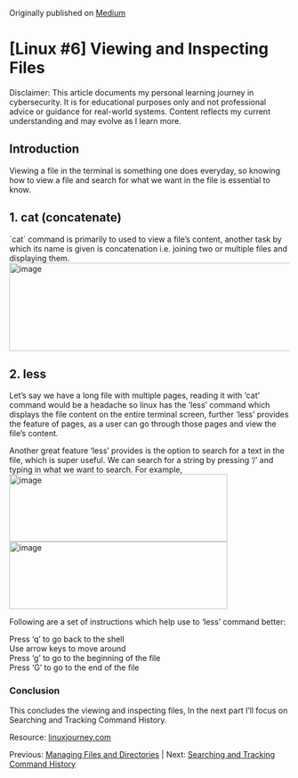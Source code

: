 Originally published on [Medium](https://medium.com/@aarya-sarfare/linux-6-viewing-and-inspecting-files-5379b65bb15f)

<h1>[Linux #6] Viewing and Inspecting Files</h1>

Disclaimer: This article documents my personal learning journey in cybersecurity. It is for educational purposes only and not professional advice or guidance for real-world systems. Content reflects my current understanding and may evolve as I learn more.

<h2>Introduction</h2> Viewing a file in the terminal is something one does everyday, so knowing how to view a file and search for what we want in the file is essential to know.

<h2>1. cat (concatenate)</h2>
`cat` command is primarily to used to view a file’s content, another task by which its name is given is concatenation i.e. joining two or multiple files and displaying them.

<br>
<img width="578" height="158" alt="image" src="https://github.com/user-attachments/assets/76b06bb2-cef2-4662-81e0-d7026eb06843" />
<br>

<h2>2. less</h2>

Let’s say we have a long file with multiple pages, reading it with ‘cat’ command would be a headache so linux has the ‘less’ command which displays the file content on the entire terminal screen, further ‘less’ provides the feature of pages, as a user can go through those pages and view the file’s content.

Another great feature ‘less’ provides is the option to search for a text in the file, which is super useful. We can search for a string by pressing ‘/’ and typing in what we want to search. For example,
<br>
<img width="392" height="121" alt="image" src="https://github.com/user-attachments/assets/5918b667-f8a5-4d4e-bcee-b4e525bb9aec" />
<br>
<img width="392" height="121" alt="image" src="https://github.com/user-attachments/assets/dfa03744-9b9b-4363-a78f-6f5f576aa762" />
<br>

Following are a set of instructions which help use to ‘less’ command better:

  Press ‘q’ to go back to the shell  
  Use arrow keys to move around  
  Press ‘g’ to go to the beginning of the file  
  Press ‘G’ to go to the end of the file

<h3>Conclusion</h3>
This concludes the viewing and inspecting files, In the next part I’ll focus on Searching and Tracking Command History.

Resource: [linuxjourney.com](https://linuxjourney.com/)

Previous: [Managing Files and Directories](https://github.com/aarya095/cyber-blog/blob/main/linux_series/%5BLinux%20%235%5D%20Managing%20Files%20and%20Directories.md) | Next: [Searching and Tracking Command History](https://github.com/aarya095/cyber-blog/blob/main/linux_series/%5BLinux%20%237%5D%20Searching%20and%20Tracking%20Command%20History.md)
